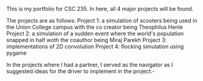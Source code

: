 This is my portfolio for CSC 235. In here, all 4 major projects will be found.

The projects are as follows:
Project 1: a simulation of scooters being used in the Union College campus with the co creator being Theophilus Henle
Project 2: a simulation of a sudden event where the world's population snapped in half woth the coauthor being Miraj Parekh
Project 3: implementations of 2D convolution
Project 4: flocking simulation using pygame

In the projects where I had a partner, I served as the navigator as I suggested ideas for the driver to implement in the project.-
